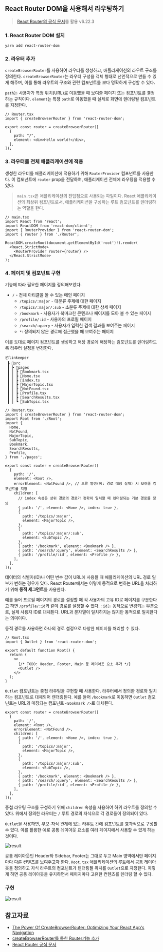 ## React Router DOM을 사용해서 라우팅하기

> [React Router의 공식 문서](https://reactrouter.com/en/main/start/tutorial)를 활용 v6.22.3 

### 1. React Router DOM 설치

```
yarn add react-router-dom
```

### 2. 라우터 추가

`createBrowserRouter`를 사용하여 라우터를 생성하고, 애플리케이션의 라우트 구조를 정의한다. `createBrowserRouter`는 라우터 구성을 객체 형태로 선언적으로 만들 수 있게 해주며, 이를 통해 라우트의 구조와 관련 컴포넌트를 보다 명확하게 구성할 수 있다. 

`path`는 사용자가 특정 위치(URL)로 이동했을 때 보여줄 페이지 또는 컴포넌트를 결정하는 규칙이다. `element`는 특정 `path`로 이동했을 때 실제로 화면에 렌더링될 컴포넌트를 지정한다.

```tsx
// Router.tsx
import { createBrowserRouter } from 'react-router-dom';

export const router = createBrowserRouter([
  {
    path: "/",
    element: <div>Hello world!</div>,
  },
]);
```

### 3. 라우터를 전체 애플리케이션에 적용

생성한 라우터를 애플리케이션에 적용하기 위해 `RouterProvider` 컴포넌트를 사용한다. 이 컴포넌트에 `router` prop을 전달하여, 애플리케이션 전체에 라우팅을 적용할 수 있다.

> `main.tsx`은 애플리케이션의 진입점으로 사용되는 파일이다. React 애플리케이션의 최상위 컴포넌트로서, 애플리케이션을 구성하는 루트 컴포넌트를 렌더링하는 역할을 한다. 

```tsx
// main.tsx
import React from 'react';
import ReactDOM from 'react-dom/client';
import { RouterProvider } from 'react-router-dom';
import { router } from './Router';

ReactDOM.createRoot(document.getElementById('root')!).render(
  <React.StrictMode>
    <RouterProvider router={router} />
  </React.StrictMode>
);
```

### 4. 페이지 및 컴포넌트 구현

기능에 따라 필요한 페이지를 정의해보았다.

- `/` - 전체 아티클을 볼 수 있는 메인 페이지
  - `/topics/:major` - 대분류 주제에 대한 페이지
  - `/topics/:major/:sub` - 소분류 주제에 대한 상세 페이지
  - `/bookmark` - 사용자가 북마크한 콘텐츠나 페이지를 모아 볼 수 있는 페이지
  - `/profile/:id` - 사용자의 프로필 페이지
  - `/search/:query` - 사용자가 입력한 검색 결과를 보여주는 페이지
  - `*`: 정의되지 않은 경로에 접근했을 때 보여주는 페이지

이를 토대로 페이지 컴포넌트를 생성하고 해당 경로에 해당하는 컴포넌트를 렌더링하도록 라우터 설정을 변경한다.

```
📦linkeeper
 ┣ 📂src
 ┃ ┣ 📂pages
 ┃ ┃ ┣ 📜Bookmark.tsx
 ┃ ┃ ┣ 📜Home.tsx
 ┃ ┃ ┣ 📜index.ts
 ┃ ┃ ┣ 📜MajorTopic.tsx
 ┃ ┃ ┣ 📜NotFound.tsx
 ┃ ┃ ┣ 📜Profile.tsx
 ┃ ┃ ┣ 📜SearchResults.tsx
 ┃ ┃ ┗ 📜SubTopic.tsx
```

```tsx
// Router.tsx
import { createBrowserRouter } from 'react-router-dom';
import Root from './Root';
import {
  Home,
  NotFound,
  MajorTopic,
  SubTopic,
  Bookmark,
  SearchResults,
  Profile,
} from './pages';

export const router = createBrowserRouter([
  {
    path: '/',
    element: <Root />,
    errorElement: <NotFound />, // 오류 발생(예: 경로 매칭 실패) 시 보여줄 컴포넌트를 지정
    children: [
      // index 속성은 상위 경로의 경로가 정확히 일치할 때 렌더링되는 기본 경로를 정의
      { path: '/', element: <Home />, index: true },
      {
        path: '/topics/:major',
        element: <MajorTopic />,
      },
      {
        path: '/topics/:major/:sub',
        element: <SubTopic />,
      },
      { path: '/bookmark', element: <Bookmark /> },
      { path: '/search/:query', element: <SearchResults /> },
      { path: '/profile/:id', element: <Profile /> },
    ],
  },
]);
```

데이터의 식별자(ID)나 어떤 변수 값이 URL에 사용될 때 애플리케이션의 URL 경로 일부가 변하는 경우가 있다. React Router에서는 이렇게 동적으로 변하는 URL을 처리하기 위해 **동적 세그먼트**를 사용한다. 

예를 들어 프로필 페이지의 경로를 설정할 때 각 사용자의 고유 ID로 페이지를 구분한다고 하면 `/profile/:id`와 같이 경로를 설정할 수 있다. `:id`는 동적으로 변경되는 부분으로, 실제 사용자 ID로 대체된다. URL과 문자열이 일치하지는 않지만 동적으로 일치한다는 의미이다.

동적 경로를 사용하면 하나의 경로 설정으로 다양한 페이지를 처리할 수 있다. 

```tsx
// Root.tsx
import { Outlet } from 'react-router-dom';

export default function Root() {
  return (
    <>
      {/* TODO: Header, Footer, Main 등 레이아웃 요소 추가 */}
      <Outlet />
    </>
  );
}
```

`Outlet` 컴포넌트는 중첩 라우팅을 구현할 때 사용한다. 라우터에서 정의한 경로와 일치하는 컴포넌트로 대체되어 렌더링된다. 예를 들어 `/bookmark`로 이동하면 `Outlet` 컴포넌트는 URL과 매칭되는 컴포넌트 `<Bookmark />`로 대체된다.

```tsx
export const router = createBrowserRouter([
  {
    path: '/',
    element: <Root />,
    errorElement: <NotFound />,
    children: [
      { path: '/', element: <Home />, index: true },
      {
        path: '/topics/:major',
        element: <MajorTopic />,
      },
      {
        path: '/topics/:major/:sub',
        element: <SubTopic />,
      },
      { path: '/bookmark', element: <Bookmark /> },
      { path: '/search/:query', element: <SearchResults /> },
      { path: '/profile/:id', element: <Profile /> },
    ],
  },
]);
```

중첩 라우팅 구조를 구성하기 위해 `children` 속성을 사용하여 하위 라우트를 정의할 수 있다. 위에서 정의한 라우터는 `/` 루트 경로의 자식으로 각 경로들이 정의되어 있다. 

`Outlet`을 사용하면, 부모-자식 관계에 있는 라우트 간에 컴포넌트를 효과적으로 구성할 수 있다. 이를 활용한 예로 공통 레이아웃 요소를 여러 페이지에서 사용할 수 있게 하는 것이다.

![result](https://scseong.github.io/assets/images/2024-03-28-240328TIL/image-20240328212715470.png)

공통 레이아웃인 Header와 Sidebar, Footer는 그대로 두고 Main 영역에서만 페이지마다 다른 컨텐츠를 보여주고자 한다. `Root.tsx` 애플리케이션의 루트에서 공통 레이아웃을 정의하고 자식 라우트의 컴포넌트가 렌더링될 위치를 `Outlet`으로 지정한다. 이렇게 하면 공통 레이아웃을 유지하면서 페이지마다 고유한 컨텐츠를 렌더링 할 수 있다.

### 구현

![result](https://scseong.github.io/assets/images/2024-03-28-240328TIL/result.gif)


## 참고자료

- [The Power Of CreateBrowserRouter: Optimizing Your React App's Navigation](https://www.dhiwise.com/post/the-power-of-createbrowserrouter-optimizing-your-react-app)
- [createBrowserRouter를 통한 Router기능 추가](https://velog.io/@adultlee/createBrowserRouter%EB%A5%BC-%ED%86%B5%ED%95%9C-Router%EA%B8%B0%EB%8A%A5-%EC%B6%94%EA%B0%80)
- [React Router 공식 문서](https://reactrouter.com/en/main/start/concepts)
